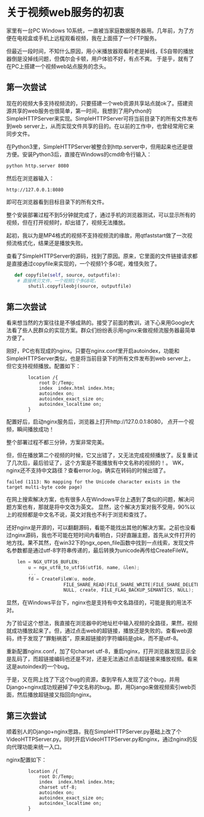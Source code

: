 # 关于视频web服务的初衷

家里有一台PC Windows 10系统，一直被当家庭数据服务器用。几年前，为了方便在电视盒或手机上远程观看视频，我在上面搭了一个FTP服务。

但最近一段时间，不知什么原因，用小米播放器观看时老是掉线，ES自带的播放器倒是没掉线问题，但偶尔会卡顿，用户体验不好，有点不爽。
于是乎，就有了在PC上搭建一个视频web站点服务的念头。

## 第一次尝试

现在的视频大多支持视频流的，只要搭建一个web资源共享站点就ok了。搭建资源共享的web服务也很简单，第一时间，我想到了用Python的SimpleHTTPServer来实现。SimpleHTTPServer可将当前目录下的所有文件发布到web server上，从而实现文件共享的目的。在以前的工作中，也曾经常用它来同步文件。

在Python3里，SimpleHTTPServer被整合到http.server中，但用起来也还是很方便。安装Python3后，直接在Windows的cmd命令行输入：

```bash
python http.server 8080
```
然后在浏览器输入：
```
http://127.0.0.1:8080
```
即可在浏览器看到目标目录下的所有文件。

整个安装部署过程不到5分钟就完成了，通过手机的浏览器测试，可以显示所有的视频，但在打开视频时，却出错了，视频无法播放。

起初，我以为是MP4格式的视频不支持视频流的缘故，用qtfaststart做了一次视频流格式化，结果还是播放失败。

查看了SimpleHTTPServer的源码，找到了原因。原来，它里面的文件链接请求都是直接通过copyfile来实现的，一个视频1个多G呢，难怪失败了。
```python
   def copyfile(self, source, outputfile):
	# 直接拷贝文件，一个视频1个多GB呢，
        shutil.copyfileobj(source, outputfile)
```

## 第二次尝试

看来想当然的方案往往是不够成熟的。接受了前面的教训，进下心来用Google大法看了些人民群众的实现方案。群众们纷纷表示用nginx来做视频流服务器最简单方便了。

刚好，PC也有现成的nginx。只要在nginx.conf里开启autoindex，功能和SimpleHTTPServer类似，也是将当前目录下的所有文件发布到web server上，但它支持视频播放。配置如下：
```nginx
        location /{
            root D:/Temp;
            index  index.html index.htm;
            autoindex on;
            autoindex_exact_size on;
            autoindex_localtime on;
        }
```
配置好后，启动nginx服务后，浏览器上打开http://127.0.0.1:8080， 点开一个视频，瞬间播放成功！

整个部署过程不都三分钟，方案非常完美。


但，但在播放第二个视频的时候，它又出错了，又无法完成视频播放了。反复重试了几次后，最后验证了，这个方案是不能播放有中文名称的视频的！。
WK，nginx还不支持中文路径？查看error.log，确实在转码的时候出错了。
```
failed (1113: No mapping for the Unicode character exists in the target multi-byte code page)
```

在网上搜索解决方案，也有很多人在Windows平台上遇到了类似的问题，解决问题方案也有，那就是将中文改为英文。
显然，这个解决方案对我不受用，90%以上的视频都是中文名不说，英文对我也不利于浏览和查找了。

还好nginx是开源的，可以翻翻源码，看能不能找出其他的解决方案。之前也没看过nginx源码，我也不可能在短时间内看明白，只好直蹦主题，首先从文件打开的地方找。果不其然，在win32下的ngx_open_file函数中找到一点线索，发现文件名参数都是通过utf-8字符串传递的，最后转换为unicode再传给CreateFileW。
```cpp
	len = NGX_UTF16_BUFLEN;
    	u = ngx_utf8_to_utf16(utf16, name, &len);
    	...
    	fd = CreateFileW(u, mode,
                     FILE_SHARE_READ|FILE_SHARE_WRITE|FILE_SHARE_DELETE,
                     NULL, create, FILE_FLAG_BACKUP_SEMANTICS, NULL);
```
显然，在Windows平台下，nginx也是支持有中文名路径的，可能是我的用法不对。

为了验证这个想法，我直接在浏览器中的地址栏中输入视频的全路径，果然，视频就成功播放起来了。但，通过点击web的超链接，播放还是失败的。查看web源码，终于发现了“罪魁祸首”，原来超链接的字符编码是gbk，而不是utf-8。

重新配置nginx.conf，加了句charset utf-8，重启nginx，打开浏览器发现显示全是乱码了，而超链接编码也还是不对，还是无法通过点击超链接来播放视频。看来这是autoindex的一个bug。

于是，又在网上找了下这个bug的资源，查到早有人发现了这个bug，并用Django+nginx成功规避掉了中文名称的bug。即，用Django来做视频索引web页面，然后播放超链接又指回向nginx。


## 第三次尝试

顺着别人的Django+nginx思路，我在SimpleHTTPServer.py基础上改了个VideoHTTPServer.py。同时开启VideoHTTPServer.py和nginx，通过nginx的反向代理功能来统一入口。

nginx配置如下：
```nginx
        location /{
            root D:/Temp;
            index  index.html index.htm;
            charset utf-8;
            autoindex on;
            autoindex_exact_size on;
            autoindex_localtime on;
        }
	
```

